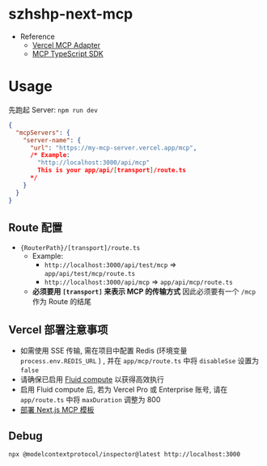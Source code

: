 # szhshp-next-mcp


- Reference
  - [Vercel MCP Adapter](https://www.npmjs.com/package/mcp-handler)
  - [MCP TypeScript SDK](https://github.com/modelcontextprotocol/typescript-sdk)


# Usage

先跑起 Server: `npm run dev`


```json
{
  "mcpServers": {
    "server-name": {
      "url": "https://my-mcp-server.vercel.app/mcp", 
      /* Example:   
        "http://localhost:3000/api/mcp" 
        This is your app/api/[transport]/route.ts 
      */
    }
  }
}
```


## Route 配置

- `{RouterPath}/[transport]/route.ts`
  - Example:
    - `http://localhost:3000/api/test/mcp` => `app/api/test/mcp/route.ts`
    - `http://localhost:3000/api/mcp` => `app/api/mcp/route.ts`
  - **必须要用 `[transport]` 来表示 MCP 的传输方式** 因此必须要有一个 `/mcp` 作为 Route 的结尾


## Vercel 部署注意事项

- 如需使用 SSE 传输, 需在项目中配置 Redis (环境变量 `process.env.REDIS_URL` ) , 并在 `app/mcp/route.ts` 中将 `disableSse` 设置为 `false` 
- 请确保已启用 [Fluid compute](https://vercel.com/docs/functions/fluid-compute) 以获得高效执行
- 启用 Fluid compute 后, 若为 Vercel Pro 或 Enterprise 账号, 请在 `app/route.ts` 中将 `maxDuration` 调整为 800
- [部署 Next.js MCP 模板](https://vercel.com/templates/next.js/model-context-protocol-mcp-with-next-js)



## Debug

```bash
npx @modelcontextprotocol/inspector@latest http://localhost:3000
```